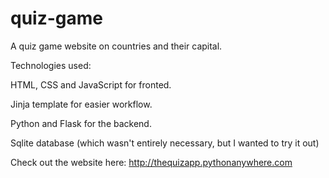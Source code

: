 # quiz-game
A quiz game website on countries and their capital.


Technologies used:

HTML, CSS and JavaScript for fronted.

Jinja template for easier workflow.

Python and Flask for the backend.

Sqlite database (which wasn't entirely necessary, but I wanted to try it out)


Check out the website here: http://thequizapp.pythonanywhere.com
